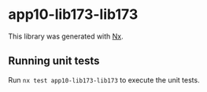 # app10-lib173-lib173

This library was generated with [Nx](https://nx.dev).

## Running unit tests

Run `nx test app10-lib173-lib173` to execute the unit tests.
